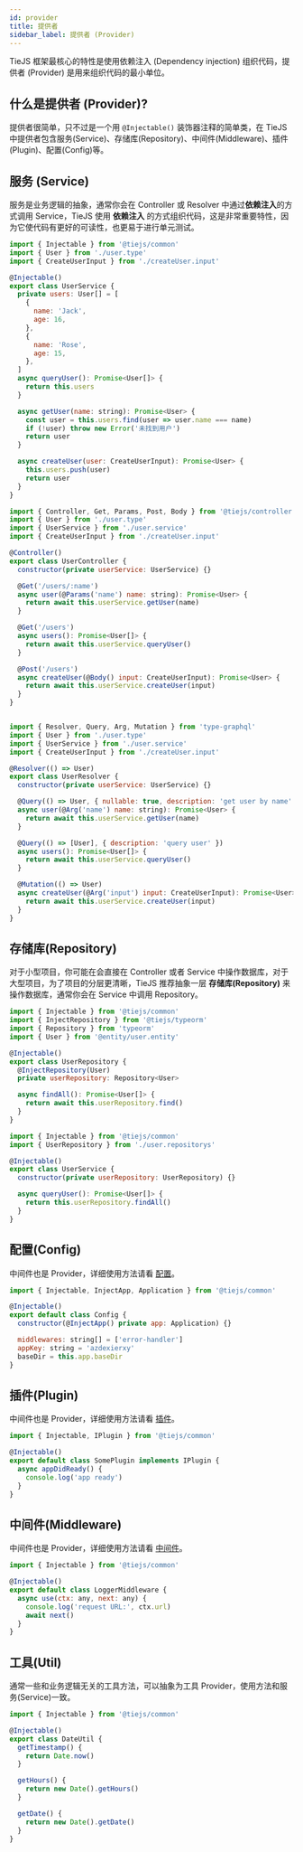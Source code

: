 ```yaml
---
id: provider
title: 提供者
sidebar_label: 提供者 (Provider)
---
```


TieJS 框架最核心的特性是使用依赖注入 (Dependency injection) 组织代码，提供者 (Provider) 是用来组织代码的最小单位。

## 什么是提供者 (Provider)?

提供者很简单，只不过是一个用 `@Injectable()` 装饰器注释的简单类，在 TieJS 中提供者包含服务(Service)、存储库(Repository)、中间件(Middleware)、插件(Plugin)、配置(Config)等。

## 服务 (Service)

服务是业务逻辑的抽象，通常你会在 Controller 或 Resolver 中通过**依赖注入**的方式调用 Service，TieJS 使用 **依赖注入** 的方式组织代码，这是非常重要特性，因为它使代码有更好的可读性，也更易于进行单元测试。

<!--DOCUSAURUS_CODE_TABS-->

<!--user.service.ts-->

```js
import { Injectable } from '@tiejs/common'
import { User } from './user.type'
import { CreateUserInput } from './createUser.input'

@Injectable()
export class UserService {
  private users: User[] = [
    {
      name: 'Jack',
      age: 16,
    },
    {
      name: 'Rose',
      age: 15,
    },
  ]
  async queryUser(): Promise<User[]> {
    return this.users
  }

  async getUser(name: string): Promise<User> {
    const user = this.users.find(user => user.name === name)
    if (!user) throw new Error('未找到用户')
    return user
  }

  async createUser(user: CreateUserInput): Promise<User> {
    this.users.push(user)
    return user
  }
}
```

<!--user.controller.ts-->

```js
import { Controller, Get, Params, Post, Body } from '@tiejs/controller'
import { User } from './user.type'
import { UserService } from './user.service'
import { CreateUserInput } from './createUser.input'

@Controller()
export class UserController {
  constructor(private userService: UserService) {}

  @Get('/users/:name')
  async user(@Params('name') name: string): Promise<User> {
    return await this.userService.getUser(name)
  }

  @Get('/users')
  async users(): Promise<User[]> {
    return await this.userService.queryUser()
  }

  @Post('/users')
  async createUser(@Body() input: CreateUserInput): Promise<User> {
    return await this.userService.createUser(input)
  }
}
```

<!--user.resolver.ts-->

```js

import { Resolver, Query, Arg, Mutation } from 'type-graphql'
import { User } from './user.type'
import { UserService } from './user.service'
import { CreateUserInput } from './createUser.input'

@Resolver(() => User)
export class UserResolver {
  constructor(private userService: UserService) {}

  @Query(() => User, { nullable: true, description: 'get user by name' })
  async user(@Arg('name') name: string): Promise<User> {
    return await this.userService.getUser(name)
  }

  @Query(() => [User], { description: 'query user' })
  async users(): Promise<User[]> {
    return await this.userService.queryUser()
  }

  @Mutation(() => User)
  async createUser(@Arg('input') input: CreateUserInput): Promise<User> {
    return await this.userService.createUser(input)
  }
}
```

<!--END_DOCUSAURUS_CODE_TABS-->

## 存储库(Repository)

对于小型项目，你可能在会直接在 Controller 或者 Service 中操作数据库，对于大型项目，为了项目的分层更清晰，TieJS 推荐抽象一层 **存储库(Repository)** 来操作数据库，通常你会在 Service 中调用 Repository。

<!--DOCUSAURUS_CODE_TABS-->

<!--user.repository.ts-->

```js
import { Injectable } from '@tiejs/common'
import { InjectRepository } from '@tiejs/typeorm'
import { Repository } from 'typeorm'
import { User } from '@entity/user.entity'

@Injectable()
export class UserRepository {
  @InjectRepository(User)
  private userRepository: Repository<User>

  async findAll(): Promise<User[]> {
    return await this.userRepository.find()
  }
}
```

<!--user.service.ts-->

```js
import { Injectable } from '@tiejs/common'
import { UserRepository } from './user.repositorys'

@Injectable()
export class UserService {
  constructor(private userRepository: UserRepository) {}

  async queryUser(): Promise<User[]> {
    return this.userRepository.findAll()
  }
}
```

<!--END_DOCUSAURUS_CODE_TABS-->

## 配置(Config)

中间件也是 Provider，详细使用方法请看 [配置](/docs/basic/config)。

```js
import { Injectable, InjectApp, Application } from '@tiejs/common'

@Injectable()
export default class Config {
  constructor(@InjectApp() private app: Application) {}

  middlewares: string[] = ['error-handler']
  appKey: string = 'azdexierxy'
  baseDir = this.app.baseDir
}
```

## 插件(Plugin)

中间件也是 Provider，详细使用方法请看 [插件](/docs/basic/plugin)。

```js
import { Injectable, IPlugin } from '@tiejs/common'

@Injectable()
export default class SomePlugin implements IPlugin {
  async appDidReady() {
    console.log('app ready')
  }
}
```

## 中间件(Middleware)

中间件也是 Provider，详细使用方法请看 [中间件](/docs/basic/middleware)。

```js
import { Injectable } from '@tiejs/common'

@Injectable()
export default class LoggerMiddleware {
  async use(ctx: any, next: any) {
    console.log('request URL:', ctx.url)
    await next()
  }
}
```

## 工具(Util)

通常一些和业务逻辑无关的工具方法，可以抽象为工具 Provider，使用方法和服务(Service)一致。

```js
import { Injectable } from '@tiejs/common'

@Injectable()
export class DateUtil {
  getTimestamp() {
    return Date.now()
  }

  getHours() {
    return new Date().getHours()
  }

  getDate() {
    return new Date().getDate()
  }
}
```
